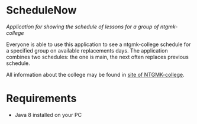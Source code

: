 # ScheduleNow
_Application for showing the schedule of lessons for a group of ntgmk-college_

Everyone is able to use this application to see a ntgmk-college schedule for a specified group on available replacements days.
The application combines two schedules: the one is main, the next often replaces previous schedule.

All information about the college may be found in [site of NTGMK-college](http://ntgmk.ru).
# Requirements
* Java 8 installed on your PC
